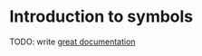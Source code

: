 # Introduction to symbols

TODO: write [great documentation](http://jacobian.org/writing/what-to-write/)
